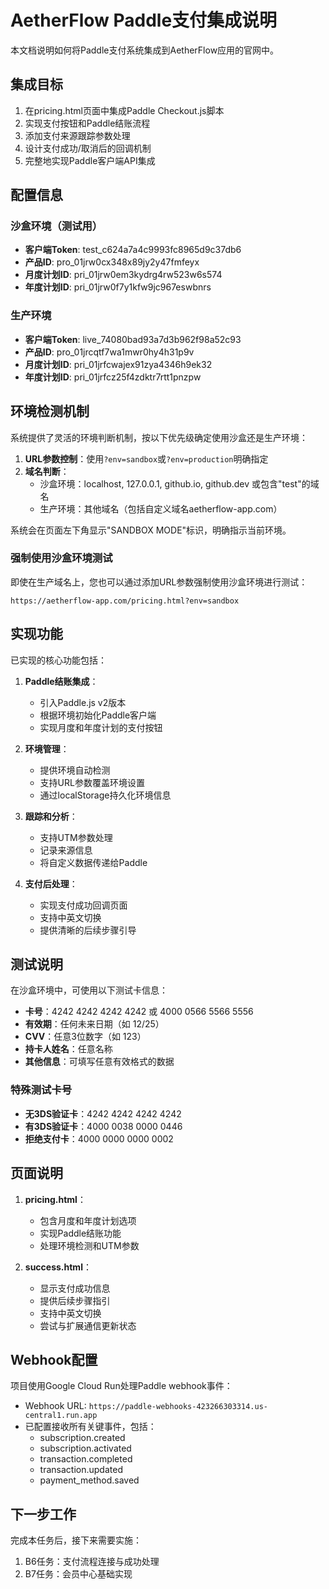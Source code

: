 # AetherFlow Paddle支付集成说明

本文档说明如何将Paddle支付系统集成到AetherFlow应用的官网中。

## 集成目标

1. 在pricing.html页面中集成Paddle Checkout.js脚本
2. 实现支付按钮和Paddle结账流程
3. 添加支付来源跟踪参数处理
4. 设计支付成功/取消后的回调机制
5. 完整地实现Paddle客户端API集成

## 配置信息

### 沙盒环境（测试用）
- **客户端Token**: test_c624a7a4c9993fc8965d9c37db6
- **产品ID**: pro_01jrw0cx348x89jy2y47fmfeyx
- **月度计划ID**: pri_01jrw0em3kydrg4rw523w6s574
- **年度计划ID**: pri_01jrw0f7y1kfw9jc967eswbnrs

### 生产环境
- **客户端Token**: live_74080bad93a7d3b962f98a52c93
- **产品ID**: pro_01jrcqtf7wa1mwr0hy4h31p9v
- **月度计划ID**: pri_01jrfcwajex91zya4346h9ek32
- **年度计划ID**: pri_01jrfcz25f4zdktr7rtt1pnzpw

## 环境检测机制

系统提供了灵活的环境判断机制，按以下优先级确定使用沙盒还是生产环境：

1. **URL参数控制**：使用`?env=sandbox`或`?env=production`明确指定
2. **域名判断**：
   - 沙盒环境：localhost, 127.0.0.1, github.io, github.dev 或包含"test"的域名
   - 生产环境：其他域名（包括自定义域名aetherflow-app.com）

系统会在页面左下角显示"SANDBOX MODE"标识，明确指示当前环境。

### 强制使用沙盒环境测试

即使在生产域名上，您也可以通过添加URL参数强制使用沙盒环境进行测试：

```
https://aetherflow-app.com/pricing.html?env=sandbox
```

## 实现功能

已实现的核心功能包括：

1. **Paddle结账集成**：
   - 引入Paddle.js v2版本
   - 根据环境初始化Paddle客户端
   - 实现月度和年度计划的支付按钮

2. **环境管理**：
   - 提供环境自动检测
   - 支持URL参数覆盖环境设置
   - 通过localStorage持久化环境信息

3. **跟踪和分析**：
   - 支持UTM参数处理
   - 记录来源信息
   - 将自定义数据传递给Paddle

4. **支付后处理**：
   - 实现支付成功回调页面
   - 支持中英文切换
   - 提供清晰的后续步骤引导

## 测试说明

在沙盒环境中，可使用以下测试卡信息：
- **卡号**：4242 4242 4242 4242 或 4000 0566 5566 5556
- **有效期**：任何未来日期（如 12/25）
- **CVV**：任意3位数字（如 123）
- **持卡人姓名**：任意名称
- **其他信息**：可填写任意有效格式的数据

### 特殊测试卡号
- **无3DS验证卡**：4242 4242 4242 4242
- **有3DS验证卡**：4000 0038 0000 0446
- **拒绝支付卡**：4000 0000 0000 0002

## 页面说明

1. **pricing.html**：
   - 包含月度和年度计划选项
   - 实现Paddle结账功能
   - 处理环境检测和UTM参数

2. **success.html**：
   - 显示支付成功信息
   - 提供后续步骤指引
   - 支持中英文切换
   - 尝试与扩展通信更新状态

## Webhook配置

项目使用Google Cloud Run处理Paddle webhook事件：
- Webhook URL: `https://paddle-webhooks-423266303314.us-central1.run.app`
- 已配置接收所有关键事件，包括：
  - subscription.created
  - subscription.activated
  - transaction.completed
  - transaction.updated
  - payment_method.saved

## 下一步工作

完成本任务后，接下来需要实施：
1. B6任务：支付流程连接与成功处理
2. B7任务：会员中心基础实现 